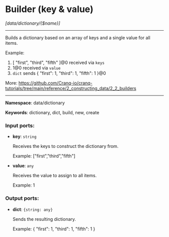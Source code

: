 # Builder (key & value)

_[data/dictionary/{$name}]_

---

Builds a dictionary based on an array of keys and a single value for all items.

Example:
1. [ "first", "third", "fifth" ]@0 received via `keys`
1. 1@0 received via `value`
2. `dict` sends { "first": 1, "third": 1, "fifth": 1 }@0

More:
https://github.com/Cranq-io/cranq-tutorials/tree/main/reference/2_constructing_data/2_2_builders

---

__Namespace__: data/dictionary

__Keywords__: dictionary, dict, build, new, create

### Input ports:

* __key__: ` string `

    Receives the keys to construct the dictionary from.
    
    Example:
    ["first","third","fifth"]


* __value__: ` any `

    Receives the value to assign to all items.
    
    Example:
    1

### Output ports:

* __dict__: ` {string: any} `

    Sends the resulting dictionary.
    
    Example:
    { "first": 1, "third": 1, "fifth": 1 }

